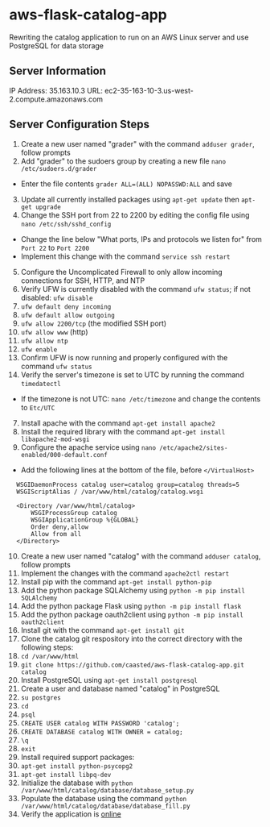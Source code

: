 # aws-flask-catalog-app
Rewriting the catalog application to run on an AWS Linux server and use PostgreSQL for data storage

## Server Information
IP Address: 35.163.10.3
URL: ec2-35-163-10-3.us-west-2.compute.amazonaws.com

## Server Configuration Steps
1. Create a new user named "grader" with the command `adduser grader`, follow prompts
2. Add "grader" to the sudoers group by creating a new file `nano /etc/sudoers.d/grader`
  * Enter the file contents `grader ALL=(ALL) NOPASSWD:ALL` and save
3. Update all currently installed packages using `apt-get update` then `apt-get upgrade`
4. Change the SSH port from 22 to 2200 by editing the config file using `nano /etc/ssh/sshd_config`
  * Change the line below "What ports, IPs and protocols we listen for" from `Port 22` to `Port 2200`
  * Implement this change with the command `service ssh restart`
5. Configure the Uncomplicated Firewall to only allow incoming connections for SSH, HTTP, and NTP
  1. Verify UFW is currently disabled with the command `ufw status`; if not disabled: `ufw disable`
  2. `ufw default deny incoming`
  3. `ufw default allow outgoing`
  4. `ufw allow 2200/tcp` (the modified SSH port)
  5. `ufw allow www` (http)
  6. `ufw allow ntp`
  7. `ufw enable`
  8. Confirm UFW is now running and properly configured with the command `ufw status`
6. Verify the server's timezone is set to UTC by running the command `timedatectl`
  * If the timezone is not UTC: `nano /etc/timezone` and change the contents to `Etc/UTC`
7. Install apache with the command `apt-get install apache2`
8. Install the required library with the command `apt-get install libapache2-mod-wsgi`
9. Configure the apache service using `nano /etc/apache2/sites-enabled/000-default.conf`
  * Add the following lines at the bottom of the file, before `</VirtualHost>`
  ```
  	WSGIDaemonProcess catalog user=catalog group=catalog threads=5
  	WSGIScriptAlias / /var/www/html/catalog/catalog.wsgi

  	<Directory /var/www/html/catalog>
  		WSGIProcessGroup catalog
  		WSGIApplicationGroup %{GLOBAL}
  		Order deny,allow
  		Allow from all
  	</Directory>
  ```
10. Create a new user named "catalog" with the command `adduser catalog`, follow prompts
11. Implement the changes with the command `apache2ctl restart`
12. Install pip with the command `apt-get install python-pip`
13. Add the python package SQLAlchemy using `python -m pip install SQLAlchemy`
14. Add the python package Flask using `python -m pip install flask`
15. Add the python package oauth2client using `python -m pip install oauth2client`
16. Install git with the command `apt-get install git`
17. Clone the catalog git respository into the correct directory with the following steps:
  1. `cd /var/www/html`
  2. `git clone https://github.com/caasted/aws-flask-catalog-app.git catalog`
18. Install PostgreSQL using `apt-get install postgresql`
19. Create a user and database named "catalog" in PostgreSQL
  1. `su postgres`
  2. `cd`
  3. `psql`
  4. `CREATE USER catalog WITH PASSWORD 'catalog';`
  5. `CREATE DATABASE catalog WITH OWNER = catalog;`
  6. `\q`
  7. `exit`
20. Install required support packages:
  1. `apt-get install python-psycopg2`
  2. `apt-get install libpq-dev`
21. Initialize the database with `python /var/www/html/catalog/database/database_setup.py`
22. Populate the database using the command `python /var/www/html/catalog/database/database_fill.py`
23. Verify the application is [online](http://ec2-35-163-10-3.us-west-2.compute.amazonaws.com/)
